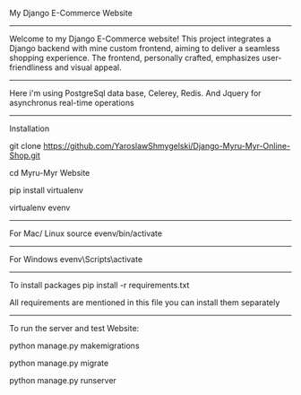 My Django E-Commerce Website

_____________________________________________________
Welcome to my Django E-Commerce website! This project integrates a Django backend with mine custom frontend, 
aiming to deliver a seamless shopping experience. The frontend, personally crafted, emphasizes user-friendliness and visual appeal.

_____________________________________________________

Here i'm using PostgreSql data base, Celerey, Redis. And Jquery for asynchronus real-time operations


_____________________________________________________
Installation

git clone https://github.com/YaroslawShmygelski/Django-Myru-Myr-Online-Shop.git

cd Myru-Myr Website

pip install virtualenv

virtualenv evenv

_____________________________________________________
For Mac/ Linux
source evenv/bin/activate

_____________________________________________________
For Windows
evenv\Scripts\activate

_____________________________________________________
To install packages
pip install -r requirements.txt

All requirements are mentioned in this file
you can install them separately

_____________________________________________________
To run the server and test Website:

python manage.py makemigrations

python manage.py migrate

python manage.py runserver

